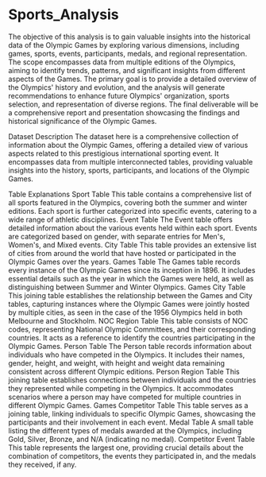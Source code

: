 # Sports_Analysis

The objective of this analysis is to gain valuable insights into the historical data of the Olympic Games by exploring various dimensions, including games, sports, events, participants, medals, and regional representation. The scope encompasses data from multiple editions of the Olympics, aiming to identify trends, patterns, and significant insights from different aspects of the Games. The primary goal is to provide a detailed overview of the Olympics' history and evolution, and the analysis will generate recommendations to enhance future Olympics' organization, sports selection, and representation of diverse regions. The final deliverable will be a comprehensive report and presentation showcasing the findings and historical significance of the Olympic Games.

Dataset Description The dataset here is a comprehensive collection of information about the Olympic Games, offering a detailed view of various aspects related to this prestigious international sporting event. It encompasses data from multiple interconnected tables, providing valuable insights into the history, sports, participants, and locations of the Olympic Games.

Table Explanations Sport Table This table contains a comprehensive list of all sports featured in the Olympics, covering both the summer and winter editions. Each sport is further categorized into specific events, catering to a wide range of athletic disciplines. Event Table The Event table offers detailed information about the various events held within each sport. Events are categorized based on gender, with separate entries for Men's, Women's, and Mixed events. City Table This table provides an extensive list of cities from around the world that have hosted or participated in the Olympic Games over the years. Games Table The Games table records every instance of the Olympic Games since its inception in 1896. It includes essential details such as the year in which the Games were held, as well as distinguishing between Summer and Winter Olympics. Games City Table This joining table establishes the relationship between the Games and City tables, capturing instances where the Olympic Games were jointly hosted by multiple cities, as seen in the case of the 1956 Olympics held in both Melbourne and Stockholm. NOC Region Table This table consists of NOC codes, representing National Olympic Committees, and their corresponding countries. It acts as a reference to identify the countries participating in the Olympic Games. Person Table The Person table records information about individuals who have competed in the Olympics. It includes their names, gender, height, and weight, with height and weight data remaining consistent across different Olympic editions. Person Region Table This joining table establishes connections between individuals and the countries they represented while competing in the Olympics. It accommodates scenarios where a person may have competed for multiple countries in different Olympic Games. Games Competitor Table This table serves as a joining table, linking individuals to specific Olympic Games, showcasing the participants and their involvement in each event. Medal Table A small table listing the different types of medals awarded at the Olympics, including Gold, Silver, Bronze, and N/A (indicating no medal). Competitor Event Table This table represents the largest one, providing crucial details about the combination of competitors, the events they participated in, and the medals they received, if any.
